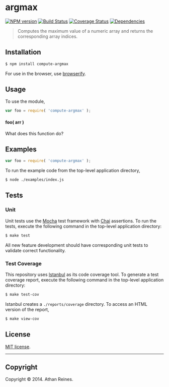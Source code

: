 argmax
===
[![NPM version][npm-image]][npm-url] [![Build Status][travis-image]][travis-url] [![Coverage Status][coveralls-image]][coveralls-url] [![Dependencies][dependencies-image]][dependencies-url]

> Computes the maximum value of a numeric array and returns the corresponding array indices.


## Installation

``` bash
$ npm install compute-argmax
```

For use in the browser, use [browserify](https://github.com/substack/node-browserify).


## Usage

To use the module,

``` javascript
var foo = require( 'compute-argmax' );
```

#### foo( arr )

What does this function do?


## Examples

``` javascript
var foo = require( 'compute-argmax' );
```

To run the example code from the top-level application directory,

``` bash
$ node ./examples/index.js
```


## Tests

### Unit

Unit tests use the [Mocha](http://visionmedia.github.io/mocha) test framework with [Chai](http://chaijs.com) assertions. To run the tests, execute the following command in the top-level application directory:

``` bash
$ make test
```

All new feature development should have corresponding unit tests to validate correct functionality.


### Test Coverage

This repository uses [Istanbul](https://github.com/gotwarlost/istanbul) as its code coverage tool. To generate a test coverage report, execute the following command in the top-level application directory:

``` bash
$ make test-cov
```

Istanbul creates a `./reports/coverage` directory. To access an HTML version of the report,

``` bash
$ make view-cov
```


## License

[MIT license](http://opensource.org/licenses/MIT). 


---
## Copyright

Copyright &copy; 2014. Athan Reines.


[npm-image]: http://img.shields.io/npm/v/compute-argmax.svg
[npm-url]: https://npmjs.org/package/compute-argmax

[travis-image]: http://img.shields.io/travis/compute-io/argmax/master.svg
[travis-url]: https://travis-ci.org/compute-io/argmax

[coveralls-image]: https://img.shields.io/coveralls/compute-io/argmax/master.svg
[coveralls-url]: https://coveralls.io/r/compute-io/argmax?branch=master

[dependencies-image]: http://img.shields.io/david/compute-io/argmax.svg
[dependencies-url]: https://david-dm.org/compute-io/argmax

[dev-dependencies-image]: http://img.shields.io/david/dev/compute-io/argmax.svg
[dev-dependencies-url]: https://david-dm.org/dev/compute-io/argmax

[github-issues-image]: http://img.shields.io/github/issues/compute-io/argmax.svg
[github-issues-url]: https://github.com/compute-io/argmax/issues
